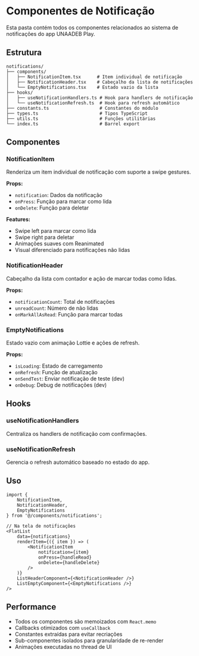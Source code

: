 # Componentes de Notificação

Esta pasta contém todos os componentes relacionados ao sistema de notificações do app UNAADEB Play.

## Estrutura

```
notifications/
├── components/
│   ├── NotificationItem.tsx      # Item individual de notificação
│   ├── NotificationHeader.tsx    # Cabeçalho da lista de notificações
│   └── EmptyNotifications.tsx    # Estado vazio da lista
├── hooks/
│   ├── useNotificationHandlers.ts # Hook para handlers de notificação
│   └── useNotificationRefresh.ts  # Hook para refresh automático
├── constants.ts                   # Constantes do módulo
├── types.ts                       # Tipos TypeScript
├── utils.ts                       # Funções utilitárias
└── index.ts                       # Barrel export
```

## Componentes

### NotificationItem
Renderiza um item individual de notificação com suporte a swipe gestures.

**Props:**
- `notification`: Dados da notificação
- `onPress`: Função para marcar como lida
- `onDelete`: Função para deletar

**Features:**
- Swipe left para marcar como lida
- Swipe right para deletar
- Animações suaves com Reanimated
- Visual diferenciado para notificações não lidas

### NotificationHeader
Cabeçalho da lista com contador e ação de marcar todas como lidas.

**Props:**
- `notificationCount`: Total de notificações
- `unreadCount`: Número de não lidas
- `onMarkAllAsRead`: Função para marcar todas

### EmptyNotifications
Estado vazio com animação Lottie e ações de refresh.

**Props:**
- `isLoading`: Estado de carregamento
- `onRefresh`: Função de atualização
- `onSendTest`: Enviar notificação de teste (dev)
- `onDebug`: Debug de notificações (dev)

## Hooks

### useNotificationHandlers
Centraliza os handlers de notificação com confirmações.

### useNotificationRefresh
Gerencia o refresh automático baseado no estado do app.

## Uso

```tsx
import { 
    NotificationItem, 
    NotificationHeader, 
    EmptyNotifications 
} from '@/components/notifications';

// Na tela de notificações
<FlatList
    data={notifications}
    renderItem={({ item }) => (
        <NotificationItem
            notification={item}
            onPress={handleRead}
            onDelete={handleDelete}
        />
    )}
    ListHeaderComponent={<NotificationHeader />}
    ListEmptyComponent={<EmptyNotifications />}
/>
```

## Performance

- Todos os componentes são memoizados com `React.memo`
- Callbacks otimizados com `useCallback`
- Constantes extraídas para evitar recriações
- Sub-componentes isolados para granularidade de re-render
- Animações executadas no thread de UI